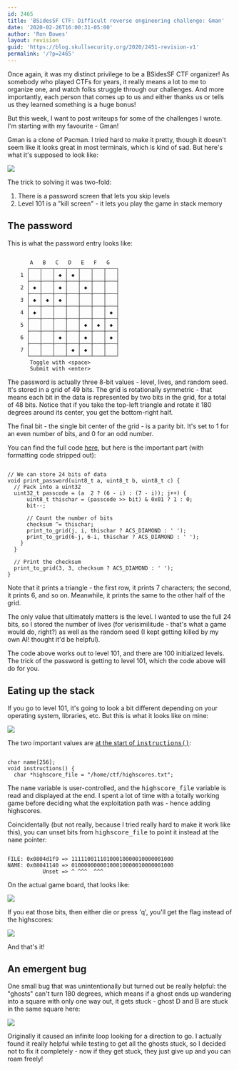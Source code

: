 ```yaml
---
id: 2465
title: 'BSidesSF CTF: Difficult reverse engineering challenge: Gman'
date: '2020-02-26T16:00:31-05:00'
author: 'Ron Bowes'
layout: revision
guid: 'https://blog.skullsecurity.org/2020/2451-revision-v1'
permalink: '/?p=2465'
---
```


Once again, it was my distinct privilege to be a BSidesSF CTF organizer! As somebody who played CTFs for years, it really means a lot to me to organize one, and watch folks struggle through our challenges. And more importantly, each person that comes up to us and either thanks us or tells us they learned something is a huge bonus!

But this week, I want to post writeups for some of the challenges I wrote. I'm starting with my favourite - Gman!  
  
Gman is a clone of Pacman. I tried hard to make it pretty, though it doesn't seem like it looks great in most terminals, which is kind of sad. But here's what it's supposed to look like:

![](https://blogdata.skullsecurity.org/gman-1.png)

The trick to solving it was two-fold:

1. There is a password screen that lets you skip levels
2. Level 101 is a "kill screen" - it lets you play the game in stack memory

## The password

This is what the password entry looks like:

```

       A   B   C   D   E   F   G
      ┌───┬───┬───┬───┬───┬───┬───┐
    1 │   │   │ ◆ │ ◆ │   │   │   │
      ├───┼───┼───┼───┼───┼───┼───┤
    2 │ ◆ │   │ ◆ │   │ ◆ │   │   │
      ├───┼───┼───┼───┼───┼───┼───┤
    3 │ ◆ │ ◆ │ ◆ │   │   │   │   │
      ├───┼───┼───┼───┼───┼───┼───┤
    4 │ ◆ │   │   │   │   │   │ ◆ │
      ├───┼───┼───┼───┼───┼───┼───┤
    5 │   │   │   │   │ ◆ │ ◆ │ ◆ │
      ├───┼───┼───┼───┼───┼───┼───┤
    6 │   │   │ ◆ │   │ ◆ │   │ ◆ │
      ├───┼───┼───┼───┼───┼───┼───┤
    7 │   │   │   │ ◆ │ ◆ │   │   │
      └───┴───┴───┴───┴───┴───┴───┘
       Toggle with <space>
       Submit with <enter>
```

The password is actually three 8-bit values - level, lives, and random seed. It's stored in a grid of 49 bits. The grid is rotationally symmetric - that means each bit in the data is represented by two bits in the grid, for a total of 48 bits. Notice that if you take the top-left triangle and rotate it 180 degrees around its center, you get the bottom-right half.

The final bit - the single bit center of the grid - is a parity bit. It's set to 1 for an even number of bits, and 0 for an odd number.

You can find the full code [here](https://github.com/BSidesSF/ctf-2020-release/blob/master/gman/challenge/src/password.c#L75), but here is the important part (with formatting code stripped out):

```

// We can store 24 bits of data
void print_password(uint8_t a, uint8_t b, uint8_t c) {
  // Pack into a uint32
  uint32_t passcode = (a  2 ? (6 - i) : (7 - i)); j++) {
      uint8_t thischar = (passcode >> bit) & 0x01 ? 1 : 0;
      bit--;

      // Count the number of bits
      checksum ^= thischar;
      print_to_grid(j, i, thischar ? ACS_DIAMOND : ' ');
      print_to_grid(6-j, 6-i, thischar ? ACS_DIAMOND : ' ');
    }
  }

  // Print the checksum
  print_to_grid(3, 3, checksum ? ACS_DIAMOND : ' ');
}
```

Note that it prints a triangle - the first row, it prints 7 characters; the second, it prints 6, and so on. Meanwhile, it prints the same to the other half of the grid.

The only value that ultimately matters is the level. I wanted to use the full 24 bits, so I stored the number of lives (for verisimilitude - that's what a game would do, right?) as well as the random seed (I kept getting killed by my own AI! thought it'd be helpful).

The code above works out to level 101, and there are 100 initialized levels. The trick of the password is getting to level 101, which the code above will do for you.

## Eating up the stack

If you go to level 101, it's going to look a bit different depending on your operating system, libraries, etc. But this is what it looks like on mine:

![](https://blogdata.skullsecurity.org/gman-2.png)

The two important values are [at the start of <tt>instructions()</tt>](https://github.com/BSidesSF/ctf-2020-release/blob/master/gman/challenge/src/gman.c#L800):

```

char name[256];
void instructions() {
  char *highscore_file = "/home/ctf/highscores.txt";
```

The <tt>name</tt> variable is user-controlled, and the <tt>highscore\_file</tt> variable is read and displayed at the end. I spent a lot of time with a totally working game before deciding what the exploitation path was - hence adding highscores.

Coincidentally (but not really, because I tried really hard to make it work like this), you can unset bits from <tt>highscore\_file</tt> to point it instead at the <tt>name</tt> pointer:

```

FILE: 0x0804d1f9 => 11111001110100010000010000001000
NAME: 0x08041140 => 01000000000100010000010000001000
           Unset => ^ ^^^  ^^^
```

On the actual game board, that looks like:

![](https://blogdata.skullsecurity.org/gman-3.png)

If you eat those bits, then either die or press 'q', you'll get the flag instead of the highscores:

![](https://blogdata.skullsecurity.org/gman-4.png)

And that's it!

## An emergent bug

One small bug that was unintentionally but turned out be really helpful: the "ghosts" can't turn 180 degrees, which means if a ghost ends up wandering into a square with only one way out, it gets stuck - ghost D and B are stuck in the same square here:

![](https://blogdata.skullsecurity.org/gman-3.png)

Originally it caused an infinite loop looking for a direction to go. I actually found it really helpful while testing to get all the ghosts stuck, so I decided not to fix it completely - now if they get stuck, they just give up and you can roam freely!